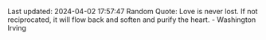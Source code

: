 Last updated: 2024-04-02 17:57:47
Random Quote: Love is never lost. If not reciprocated, it will flow back and soften and purify the heart. - Washington Irving